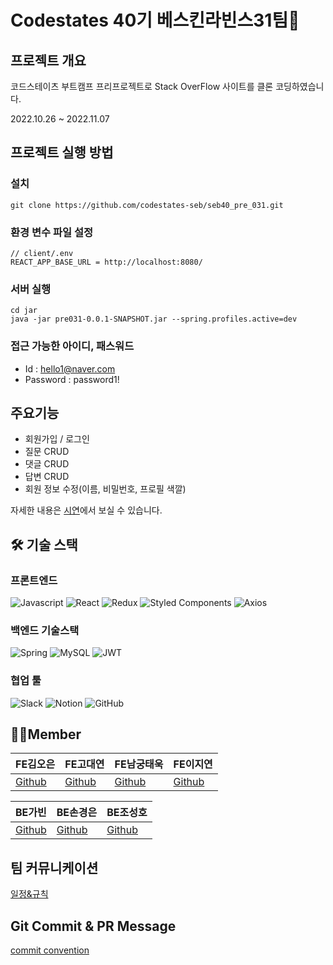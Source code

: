 # Codestates 40기 베스킨라빈스31팀🍨

## 프로젝트 개요

코드스테이츠 부트캠프 프리프로젝트로 Stack OverFlow 사이트를 클론 코딩하였습니다.

2022.10.26 ~ 2022.11.07

## 프로젝트 실행 방법

### 설치
```
git clone https://github.com/codestates-seb/seb40_pre_031.git
```

### 환경 변수 파일 설정

```
// client/.env
REACT_APP_BASE_URL = http://localhost:8080/
```

### 서버 실행
```
cd jar
java -jar pre031-0.0.1-SNAPSHOT.jar --spring.profiles.active=dev 
```

### 접근 가능한 아이디, 패스워드
- Id : hello1@naver.com
- Password : password1!

## 주요기능

- 회원가입 / 로그인
- 질문 CRUD 
- 댓글 CRUD
- 답변 CRUD
- 회원 정보 수정(이름, 비밀번호, 프로필 색깔)

자세한 내용은 [시연](https://github.com/codestates-seb/seb40_pre_031/wiki/%EC%8B%9C%EC%97%B0)에서 보실 수 있습니다.

## 🛠 기술 스택

### 프론트엔드 
![Javascript](https://img.shields.io/badge/Javascript-F7DF1E?style=for-the-badge&logo=javascript&logoColor=white)
![React](https://img.shields.io/badge/react-%2320232a.svg?style=for-the-badge&logo=react&logoColor=%2361DAFB)
![Redux](https://img.shields.io/badge/redux-%23593d88.svg?style=for-the-badge&logo=redux&logoColor=white)
![Styled Components](https://img.shields.io/badge/styled--components-DB7093?style=for-the-badge&logo=styled-components&logoColor=white)
![Axios](https://img.shields.io/badge/Axios-5A29E4?style=for-the-badge&logo=axios&logoColor=white)

### 백엔드 기술스택
![Spring](https://img.shields.io/badge/springboot-6DB33F?style=for-the-badge&logo=springboot&logoColor=white)
![MySQL](https://img.shields.io/badge/mysql-%2300f.svg?style=for-the-badge&logo=mysql&logoColor=white)
![JWT](https://img.shields.io/badge/JWT-black?style=for-the-badge&logo=JSON%20web%20tokens)

### 협업 툴
![Slack](https://img.shields.io/badge/Slack-4A154B?style=for-the-badge&logo=slack&logoColor=white)
![Notion](https://img.shields.io/badge/Notion-%23000000.svg?style=for-the-badge&logo=notion&logoColor=white)
![GitHub](https://img.shields.io/badge/github-%23121011.svg?style=for-the-badge&logo=github&logoColor=white)


## 🧑‍💻Member
| FE김오은 | FE고대연 | FE남궁태욱 | FE이지연 |
| --- | --- | --- | --- |
| [Github](https://github.com/dorrion) | [Github](https://github.com/kkdy21?tab=overview&from=2022-10-01&to=2022-10-25) | [Github](https://github.com/waymokorea) | [Github](https://github.com/GitHubJIYEON) | 

| BE가빈 | BE손경은 | BE조성호 |
| --- | --- | --- |
| [Github](https://github.com/Bhinney) | [Github](https://github.com/kexxxon) | [Github](https://github.com/toneofrain) |

## 팀 커뮤니케이션

[일정&규칙](https://github.com/codestates-seb/seb40_pre_031/wiki/%ED%8C%80-%EA%B7%9C%EC%B9%99)

## Git Commit & PR Message

[commit convention](https://github.com/codestates-seb/seb40_pre_031/edit/main/README.md)
